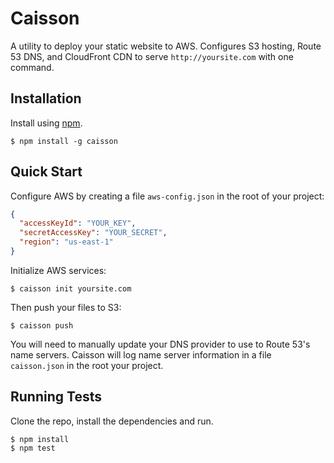 # Caisson

A utility to deploy your static website to AWS. Configures S3 hosting, Route 53 DNS, and CloudFront CDN to serve `http://yoursite.com` with one command.

## Installation

Install using [npm](https://npmjs.org).

```
$ npm install -g caisson
```

## Quick Start

Configure AWS by creating a file `aws-config.json` in the root of your project:

```json
{
  "accessKeyId": "YOUR_KEY",
  "secretAccessKey": "YOUR_SECRET",
  "region": "us-east-1"
}
```

Initialize AWS services:

```
$ caisson init yoursite.com
```

Then push your files to S3:

```
$ caisson push
```

You will need to manually update your DNS provider to use to Route 53's name servers. Caisson will log name server information in a file `caisson.json` in the root your project.

## Running Tests

Clone the repo, install the dependencies and run.

```
$ npm install
$ npm test
```